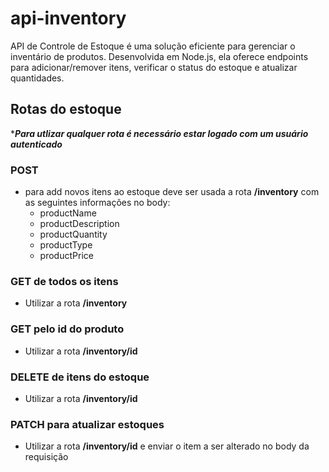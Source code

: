 # api-inventory
API de Controle de Estoque é uma solução eficiente para gerenciar o inventário de produtos. Desenvolvida em Node.js, ela oferece endpoints para adicionar/remover itens, verificar o status do estoque e atualizar quantidades.

## Rotas do estoque

****Para utlizar qualquer rota é necessário estar logado com um usuário autenticado***

### **POST**
      
  - para add novos itens ao estoque deve ser usada a rota **/inventory** com as seguintes informações no body:
    - productName
    - productDescription
    - productQuantity
    - productType
    - productPrice
         
### **GET** de todos os itens
  - Utilizar a rota **/inventory**
    
### **GET** pelo id do produto
  - Utilizar a rota **/inventory/id**

### **DELETE** de itens do estoque
  - Utilizar a rota **/inventory/id**

### **PATCH** para atualizar estoques
  - Utilizar a rota **/inventory/id** e enviar o item a ser alterado no body da requisição 
